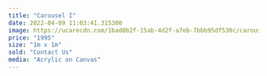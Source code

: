 ```yaml
---
title: "Carousel I"
date: 2022-04-09 11:03:41.315300
image: https://ucarecdn.com/1bad8b2f-15ab-4d2f-a7eb-7bbb95df530c/carousel-i.jpg
price: "1995"
size: "1m x 1m"
sold: "Contact Us"
media: "Acrylic on Canvas"
---
```


